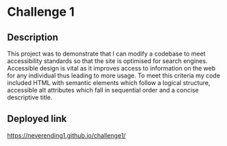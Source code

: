 # Challenge 1

## Description

This project was to demonstrate that I can modify a codebase to meet accessibility standards so that the site is optimised for search engines. Accessible design is vital as it improves access to information on the web for any individual thus leading to more usage. To meet this criteria my code included HTML with semantic elements which follow a logical structure, accessible alt attributes which fall in sequential order and a concise descriptive title.

## Deployed link

https://neverending1.github.io/challenge1/
